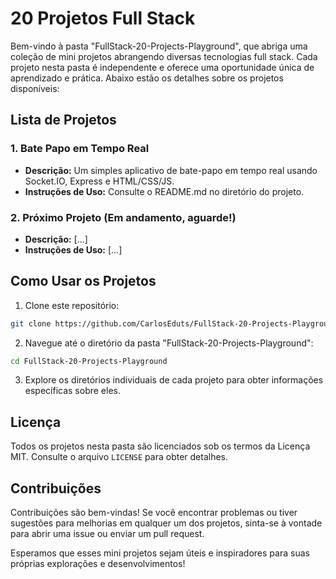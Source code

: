 # 20 Projetos Full Stack

Bem-vindo à pasta "FullStack-20-Projects-Playground", que abriga uma coleção de mini projetos abrangendo diversas tecnologias full stack. Cada projeto nesta pasta é independente e oferece uma oportunidade única de aprendizado e prática. Abaixo estão os detalhes sobre os projetos disponíveis:

## Lista de Projetos

### 1. Bate Papo em Tempo Real

- **Descrição:** Um simples aplicativo de bate-papo em tempo real usando Socket.IO, Express e HTML/CSS/JS.
- **Instruções de Uso:** Consulte o README.md no diretório do projeto.

### 2. Próximo Projeto (Em andamento, aguarde!)

- **Descrição:** [...]
- **Instruções de Uso:** [...]

## Como Usar os Projetos

1. Clone este repositório:

```bash
git clone https://github.com/CarlosEduts/FullStack-20-Projects-Playground.git
```

2. Navegue até o diretório da pasta "FullStack-20-Projects-Playground":

```bash
cd FullStack-20-Projects-Playground
```

3. Explore os diretórios individuais de cada projeto para obter informações específicas sobre eles.

## Licença

Todos os projetos nesta pasta são licenciados sob os termos da Licença MIT. Consulte o arquivo `LICENSE` para obter detalhes.

## Contribuições

Contribuições são bem-vindas! Se você encontrar problemas ou tiver sugestões para melhorias em qualquer um dos projetos, sinta-se à vontade para abrir uma issue ou enviar um pull request.

Esperamos que esses mini projetos sejam úteis e inspiradores para suas próprias explorações e desenvolvimentos!